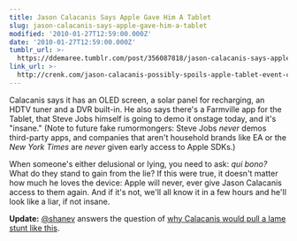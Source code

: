 ```yaml
---
title: Jason Calacanis Says Apple Gave Him A Tablet
slug: jason-calacanis-says-apple-gave-him-a-tablet
modified: '2010-01-27T12:59:00.000Z'
date: '2010-01-27T12:59:00.000Z'
tumblr_url: >-
  https://ddemaree.tumblr.com/post/356087818/jason-calacanis-says-apple-gave-him-a-tablet
link_url: >-
  http://crenk.com/jason-calacanis-possibly-spoils-apple-tablet-event-calacanis-has-major-details/
---
```

Calacanis says it has an OLED screen, a solar panel for recharging, an HDTV tuner and a DVR built-in. He also says there's a Farmville app for the Tablet, that Steve Jobs himself is going to demo it onstage today, and it's "insane." (Note to future fake rumormongers: Steve Jobs _never_ demos third-party apps, and companies that aren't household brands like EA or the _New York Times_ are _never_ given early access to Apple SDKs.)

When someone's either delusional or lying, you need to ask: _qui bono?_ What do they stand to gain from the lie? If this were true, it doesn't matter how much he loves the device: Apple will never, ever give Jason Calacanis access to them again. And if it's not, we'll all know it in a few hours and he'll look like a liar, if not insane.

**Update:** [@shanev](http://twitter.com/shanev) answers the question of [why Calacanis would pull a lame stunt like this](http://twitter.com/shanev/statuses/8272252809).
